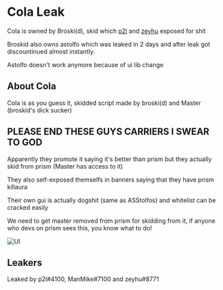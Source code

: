 # Cola Leak

Cola is owned by Broski(d), skid which [p2l](https://www.youtube.com/watch?v=cstrMrYHeQI&ab_channel=pay2lose) and [zeyhu](https://www.youtube.com/channel/UCgUjgDnW_1UPbpqJpH-_Djg) exposed for shit

Broskid also owns astolfo which was leaked in 2 days and after leak got discountinued almost instantly.

Astolfo doesn't work anymore because of ui lib change

## About Cola

Cola is as you guess it, skidded script made by broski(d) and Master (broskid's dick sucker) 

## PLEASE END THESE GUYS CARRIERS I SWEAR TO GOD

Apparently they promote it saying it's better than prism but they actually skid from prism (Master has access to it)

They also self-exposed themselfs in banners saying that they have prism killaura

Their own gui is actually dogshit (same as ASStolfos) and whitelist can be cracked easily

We need to get master removed from prism for skidding from it, if anyone who devs on prism sees this, you know what to do!

![UI](https://user-images.githubusercontent.com/121765166/211205645-dec5b841-c766-4315-8160-ff72616d5ad3.png)

## Leakers

Leaked by p2l#4100, ManMike#7100 and zeyhu#8771
